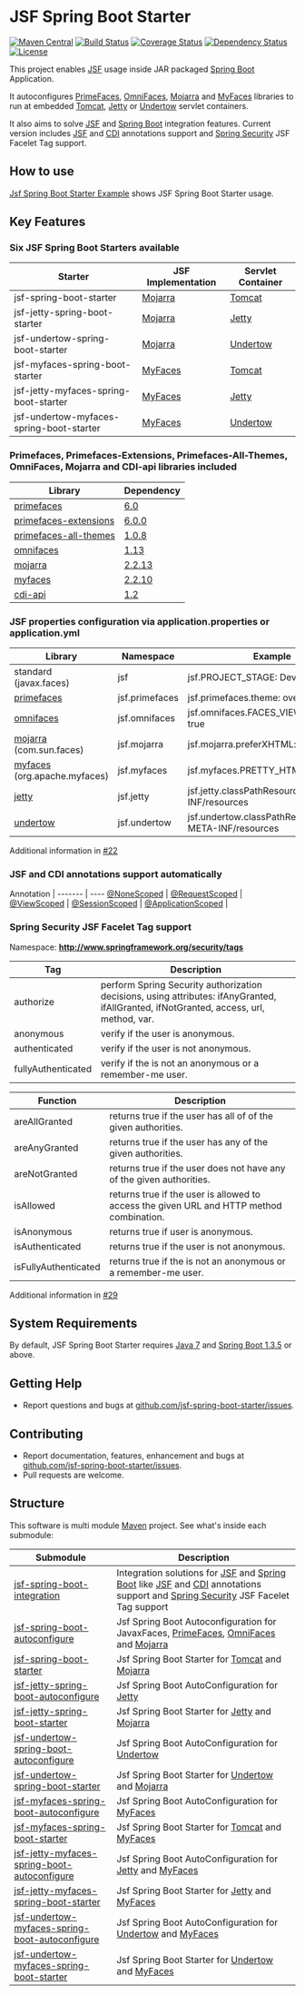 JSF Spring Boot Starter
=============================
[![Maven Central](https://maven-badges.herokuapp.com/maven-central/com.github.persapiens/jsf-spring-boot-starter/badge.svg)](https://maven-badges.herokuapp.com/maven-central/com.github.persapiens/jsf-spring-boot-starter)
[![Build Status](https://travis-ci.org/persapiens/jsf-spring-boot-starter.svg?branch=master)](https://travis-ci.org/persapiens/jsf-spring-boot-starter)
[![Coverage Status](https://coveralls.io/repos/github/persapiens/jsf-spring-boot-starter/badge.svg?branch=master)](https://coveralls.io/github/persapiens/jsf-spring-boot-starter?branch=master)
[![Dependency Status](https://www.versioneye.com/user/projects/573daf0bce8d0e004505e961/badge.svg?style=flat)](https://www.versioneye.com/user/projects/573daf0bce8d0e004505e961)
[![License](http://img.shields.io/:license-apache-blue.svg)](http://www.apache.org/licenses/LICENSE-2.0.html)

This project enables [JSF](http://www.oracle.com/technetwork/java/javaee/javaserverfaces-139869.html) usage inside JAR packaged [Spring Boot](http://projects.spring.io/spring-boot/) Application. 

It autoconfigures [PrimeFaces](http://primefaces.org/), [OmniFaces](http://omnifaces.org/), [Mojarra](https://javaserverfaces.java.net/) and [MyFaces](http://myfaces.apache.org/) libraries to run at embedded [Tomcat](http://tomcat.apache.org/), [Jetty](http://www.eclipse.org/jetty) or [Undertow](http://undertow.io) servlet containers.

It also aims to solve [JSF](http://www.oracle.com/technetwork/java/javaee/javaserverfaces-139869.html) and [Spring Boot](http://projects.spring.io/spring-boot/) integration features. Current version includes [JSF](http://www.oracle.com/technetwork/java/javaee/javaserverfaces-139869.html) and [CDI](http://www.cdi-spec.org/) annotations support and [Spring Security](http://projects.spring.io/spring-security/) JSF Facelet Tag support.


## How to use

[Jsf Spring Boot Starter Example](https://github.com/persapiens/jsf-spring-boot-starter-example) shows JSF Spring Boot Starter usage.

## Key Features

### Six JSF Spring Boot Starters available

Starter | JSF Implementation | Servlet Container
------------ | ------------- | -------------
jsf-spring-boot-starter | [Mojarra](https://javaserverfaces.java.net/) | [Tomcat](http://tomcat.apache.org/)
jsf-jetty-spring-boot-starter | [Mojarra](https://javaserverfaces.java.net/) | [Jetty](http://www.eclipse.org/jetty)
jsf-undertow-spring-boot-starter | [Mojarra](https://javaserverfaces.java.net/) | [Undertow](http://undertow.io)
jsf-myfaces-spring-boot-starter | [MyFaces](http://myfaces.apache.org/) | [Tomcat](http://tomcat.apache.org/)
jsf-jetty-myfaces-spring-boot-starter | [MyFaces](http://myfaces.apache.org/) | [Jetty](http://www.eclipse.org/jetty)
jsf-undertow-myfaces-spring-boot-starter | [MyFaces](http://myfaces.apache.org/) | [Undertow](http://undertow.io)

### Primefaces, Primefaces-Extensions, Primefaces-All-Themes, OmniFaces, Mojarra and CDI-api libraries included

Library | Dependency
------------ | -------------
[primefaces](http://primefaces.org/) | [6.0](http://search.maven.org/#artifactdetails\|org.primefaces\|primefaces\|6.0\|jar)
[primefaces-extensions](http://primefaces-extensions.github.io/) | [6.0.0](http://search.maven.org/#artifactdetails\|org.primefaces.extensions\|primefaces-extensions\|6.0.0\|jar)
[primefaces-all-themes](http://primefaces.org/) | [1.0.8](http://search.maven.org/#artifactdetails\|org.primefaces.extensions\|all-themes\|1.0.8\|jar)
[omnifaces](http://omnifaces.org/) | [1.13](http://search.maven.org/#artifactdetails\|org.omnifaces\|omnifaces\|1.13\|jar)
[mojarra](https://javaserverfaces.java.net/) | [2.2.13](http://search.maven.org/#artifactdetails\|org.glassfish\|javax.faces\|2.2.13\|jar) 
[myfaces](http://myfaces.apache.org/) | [2.2.10](http://search.maven.org/#artifactdetails\|org.apache.myfaces.core\|myfaces-bundle\|2.2.10\|jar)
[cdi-api](http://www.cdi-spec.org/) | [1.2](http://search.maven.org/#artifactdetails\|javax.enterprise\|cdi-api\|1.2\|jar)

### JSF properties configuration via application.properties or application.yml

Library | Namespace | Example | Full Example
------------ | ------------- | --------- | ---------
standard (javax.faces) | jsf | jsf.PROJECT_STAGE: Development | [application.yml](https://github.com/persapiens/jsf-spring-boot-starter/blob/master/jsf-spring-boot-autoconfigure/src/test/resources/application.yml)
[primefaces](http://primefaces.org/) | jsf.primefaces | jsf.primefaces.theme: overcast | [application.yml](https://github.com/persapiens/jsf-spring-boot-starter/blob/master/jsf-spring-boot-autoconfigure/src/test/resources/application.yml)
[omnifaces](http://omnifaces.org/) | jsf.omnifaces | jsf.omnifaces.FACES_VIEWS_ENABLED: true | [application.yml](https://github.com/persapiens/jsf-spring-boot-starter/blob/master/jsf-spring-boot-autoconfigure/src/test/resources/application.yml)
[mojarra](https://javaserverfaces.java.net/) (com.sun.faces) | jsf.mojarra | jsf.mojarra.preferXHTML: true | [application.yml](https://github.com/persapiens/jsf-spring-boot-starter/blob/master/jsf-spring-boot-autoconfigure/src/test/resources/application.yml)
[myfaces](http://myfaces.apache.org/) (org.apache.myfaces) | jsf.myfaces | jsf.myfaces.PRETTY_HTML: true | [application.yml](https://github.com/persapiens/jsf-spring-boot-starter/blob/master/jsf-myfaces-spring-boot-autoconfigure/src/test/resources/application.yml)
[jetty](http://www.eclipse.org/jetty) | jsf.jetty | jsf.jetty.classPathResource: META-INF/resources | [application.yml](https://github.com/persapiens/jsf-spring-boot-starter/blob/master/jsf-jetty-spring-boot-autoconfigure/src/test/resources/application.yml)
[undertow](http://undertow.io) | jsf.undertow | jsf.undertow.classPathResource: META-INF/resources | [application.yml](https://github.com/persapiens/jsf-spring-boot-starter/blob/master/jsf-undertow-spring-boot-autoconfigure/src/test/resources/application.yml)

Additional information in [#22](https://github.com/persapiens/jsf-spring-boot-starter/issues/22)

### JSF and CDI annotations support automatically

Annotation |
------- | ----
[@NoneScoped](http://docs.oracle.com/javaee/7/api/javax/faces/bean/NoneScoped.html) |
[@RequestScoped](http://docs.oracle.com/javaee/7/api/javax/enterprise/context/RequestScoped.html) |
[@ViewScoped](http://docs.oracle.com/javaee/7/api/javax/faces/view/ViewScoped.html) |
[@SessionScoped](http://docs.oracle.com/javaee/7/api/javax/enterprise/context/SessionScoped.html) |
[@ApplicationScoped](http://docs.oracle.com/javaee/7/api/javax/enterprise/context/ApplicationScoped.html) |

### Spring Security JSF Facelet Tag support 

Namespace: **http://www.springframework.org/security/tags**

Tag | Description
------------ | -------------
authorize | perform Spring Security authorization decisions, using attributes: ifAnyGranted, ifAllGranted, ifNotGranted, access, url, method, var.
anonymous | verify if the user is anonymous.
authenticated | verify if the user is not anonymous.
fullyAuthenticated | verify if the is not an anonymous or a remember-me user.

Function | Description
------------ | -------------
areAllGranted | returns true if the user has all of of the given authorities.
areAnyGranted | returns true if the user has any of the given authorities.
areNotGranted | returns true if the user does not have any of the given authorities.
isAllowed | returns true if the user is allowed to access the given URL and HTTP method combination.
isAnonymous | returns true if user is anonymous.
isAuthenticated | returns true if the user is not anonymous.
isFullyAuthenticated | returns true if the is not an anonymous or a remember-me user.

Additional information in [#29](https://github.com/persapiens/jsf-spring-boot-starter/issues/29)

## System Requirements

By default, JSF Spring Boot Starter requires [Java 7](http://java.com) and [Spring Boot 1.3.5](http://projects.spring.io/spring-boot/) or above.

## Getting Help

* Report questions and bugs at [github.com/jsf-spring-boot-starter/issues](https://github.com/persapiens/jsf-spring-boot-starter/issues).

## Contributing

* Report documentation, features, enhancement and bugs at [github.com/jsf-spring-boot-starter/issues](https://github.com/persapiens/jsf-spring-boot-starter/issues).
* Pull requests are welcome.

## Structure

This software is multi module [Maven](http://maven.apache.org) project. See what's inside each submodule:

Submodule | Description
------------ | -------------
[jsf-spring-boot-integration](jsf-spring-boot-integration)	| Integration solutions for [JSF](http://www.oracle.com/technetwork/java/javaee/javaserverfaces-139869.html) and [Spring Boot](http://projects.spring.io/spring-boot/) like [JSF](http://www.oracle.com/technetwork/java/javaee/javaserverfaces-139869.html) and [CDI](http://www.cdi-spec.org/) annotations support and [Spring Security](http://projects.spring.io/spring-security/) JSF Facelet Tag support
[jsf-spring-boot-autoconfigure](jsf-spring-boot-autoconfigure)	| Jsf Spring Boot Autoconfiguration for JavaxFaces, [PrimeFaces](http://primefaces.org/), [OmniFaces](http://omnifaces.org/) and [Mojarra](https://javaserverfaces.java.net/)
[jsf-spring-boot-starter](jsf-spring-boot-starter)	| Jsf Spring Boot Starter for [Tomcat](http://tomcat.apache.org/) and [Mojarra](https://javaserverfaces.java.net/)
[jsf-jetty-spring-boot-autoconfigure](jsf-jetty-spring-boot-autoconfigure)	| Jsf Spring Boot AutoConfiguration for [Jetty](http://www.eclipse.org/jetty)
[jsf-jetty-spring-boot-starter](jsf-jetty-spring-boot-starter)	| Jsf Spring Boot Starter for [Jetty](http://www.eclipse.org/jetty) and [Mojarra](https://javaserverfaces.java.net/)
[jsf-undertow-spring-boot-autoconfigure](jsf-undertow-spring-boot-autoconfigure) | Jsf Spring Boot AutoConfiguration for [Undertow](http://undertow.io)
[jsf-undertow-spring-boot-starter](jsf-undertow-spring-boot-starter) | Jsf Spring Boot Starter for [Undertow](http://undertow.io) and [Mojarra](https://javaserverfaces.java.net/)
[jsf-myfaces-spring-boot-autoconfigure](jsf-myfaces-spring-boot-autoconfigure)	| Jsf Spring Boot AutoConfiguration for [MyFaces](http://myfaces.apache.org/)
[jsf-myfaces-spring-boot-starter](jsf-myfaces-spring-boot-starter)	| Jsf Spring Boot Starter for [Tomcat](http://tomcat.apache.org/) and [MyFaces](http://myfaces.apache.org/)
[jsf-jetty-myfaces-spring-boot-autoconfigure](jsf-jetty-myfaces-spring-boot-autoconfigure)	| Jsf Spring Boot AutoConfiguration for [Jetty](http://www.eclipse.org/jetty) and [MyFaces](http://myfaces.apache.org/)
[jsf-jetty-myfaces-spring-boot-starter](jsf-jetty-myfaces-spring-boot-starter)	| Jsf Spring Boot Starter for [Jetty](http://www.eclipse.org/jetty) and [MyFaces](http://myfaces.apache.org/)
[jsf-undertow-myfaces-spring-boot-autoconfigure](jsf-undertow-myfaces-spring-boot-autoconfigure) | Jsf Spring Boot AutoConfiguration for [Undertow](http://undertow.io) and [MyFaces](http://myfaces.apache.org/)
[jsf-undertow-myfaces-spring-boot-starter](jsf-undertow-myfaces-spring-boot-starter) | Jsf Spring Boot Starter for [Undertow](http://undertow.io) and [MyFaces](http://myfaces.apache.org/)
